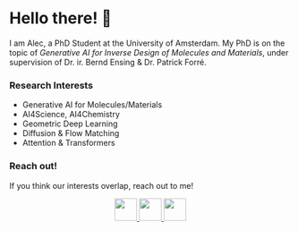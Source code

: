 # Hello there! 👋
 I am Alec, a PhD Student  at the University of Amsterdam. My PhD is on the topic of *Generative AI for Inverse Design of Molecules and Materials*, under supervision of Dr. ir. Bernd Ensing & Dr. Patrick Forré.

### Research Interests
- Generative AI for Molecules/Materials
- AI4Science, AI4Chemistry
- Geometric Deep Learning
- Diffusion & Flow Matching
- Attention & Transformers

### Reach out!
If you think our interests overlap, reach out to me! 

<div id="header" align="center">
  <a href="mailto:alec@noppe.ai"> <img src="https://img.shields.io/badge/mail-%23cc2560?style=for-the-badge" height="40"/> </a>
  <a href="https://alecnoppe.nl"> <img src="https://img.shields.io/badge/website-%23F4D35E?style=for-the-badge" height="40"/> </a>
  <a href="https://www.linkedin.com/in/alec-noppe-481054224/"> <img src="https://img.shields.io/badge/LinkedIn-blue?logo=linkedin&logoColor=white&style=for-the-badge" height="40"/> </a>

</div>

<!--
**alecnoppe/alecnoppe** is a ✨ _special_ ✨ repository because its `README.md` (this file) appears on your GitHub profile.

Here are some ideas to get you started:

- 🔭 I’m currently working on ...
- 🌱 I’m currently learning ...
- 👯 I’m looking to collaborate on ...
- 🤔 I’m looking for help with ...
- 💬 Ask me about ...
- 📫 How to reach me: ...
- 😄 Pronouns: ...
- ⚡ Fun fact: ...
-->
